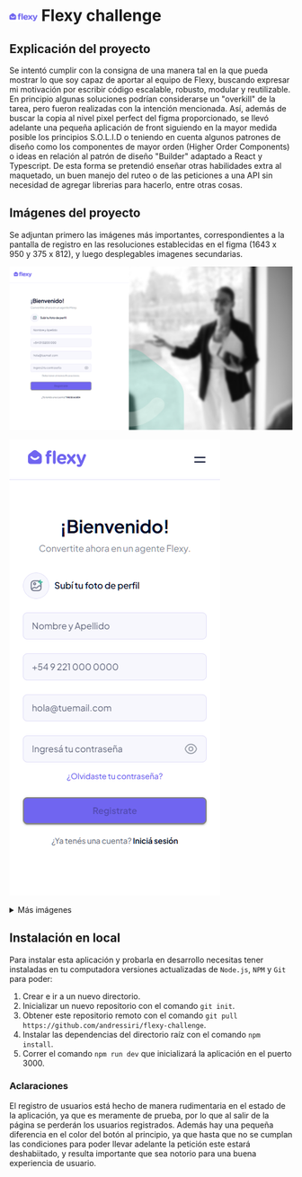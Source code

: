 # [<img src="src/assets/flexy-logo.svg" alt="Flexy logo" width="50"/>](https://flexy.com.ar/) Flexy challenge

## Explicación del proyecto

Se intentó cumplir con la consigna de una manera tal en la que pueda mostrar lo que soy capaz de aportar al equipo de Flexy, buscando expresar mi motivación por escribir código escalable, robusto, modular y reutilizable. En principio algunas soluciones podrían considerarse un "overkill" de la tarea, pero fueron realizadas con la intención mencionada. Así, además de buscar la copia al nivel pixel perfect del figma proporcionado, se llevó adelante una pequeña aplicación de front siguiendo en la mayor medida posible los principios S.O.L.I.D o teniendo en cuenta algunos patrones de diseño como los componentes de mayor orden (Higher Order Components) o ideas en relación al patrón de diseño "Builder" adaptado a React y Typescript. De esta forma se pretendió enseñar otras habilidades extra al maquetado, un buen manejo del ruteo o de las peticiones a una API sin necesidad de agregar librerias para hacerlo, entre otras cosas.

## Imágenes del proyecto

Se adjuntan primero las imágenes más importantes, correspondientes a la pantalla de registro en las resoluciones establecidas en el figma (1643 x 950 y 375 x 812), y luego desplegables imagenes secundarias.

![Pantalla de registro 1643 x 950](/assets/register1643x950.png)

![Pantalla de registro 375 x 812](/assets/register375x812.png)

<details>

  <summary>Más imágenes</summary>

![Errores en el registro](/assets//erroresRegister.png)

![Usuario ya existente](/assets/usuarioYaExistente.png)

![Login con mismos estilos](/assets/loginManteniendoEstilos.png)

![Inicio y drawer desplegado](/assets/inicioYDrawer.png)

![Pantalla intermedia](/assets/pantallaIntermedia.png)

![Errores responsive](/assets/erroresResponsive.png)

</details>

## Instalación en local

Para instalar esta aplicación y probarla en desarrollo necesitas tener instaladas en tu computadora versiones actualizadas de `Node.js`, `NPM` y `Git` para poder:

1. Crear e ir a un nuevo directorio.
2. Inicializar un nuevo repositorio con el comando `git init`.
3. Obtener este repositorio remoto con el comando `git pull https://github.com/andressiri/flexy-challenge`.
4. Instalar las dependencias del directorio raíz con el comando `npm install`.
5. Correr el comando `npm run dev` que inicializará la aplicación en el puerto 3000.

### Aclaraciones

El registro de usuarios está hecho de manera rudimentaria en el estado de la aplicación, ya que es meramente de prueba, por lo que al salir de la página se perderán los usuarios registrados. Además hay una pequeña diferencia en el color del botón al principio, ya que hasta que no se cumplan las condiciones para poder llevar adelante la petición este estará deshabiitado, y resulta importante que sea notorio para una buena experiencia de usuario.
